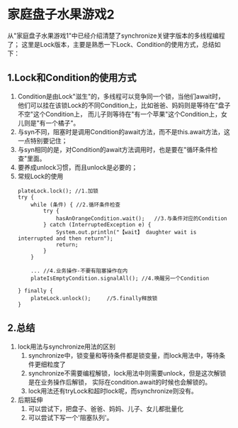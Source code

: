 # 家庭盘子水果游戏2
从"家庭盘子水果游戏1"中已经介绍清楚了synchronize关键字版本的多线程编程了；
这里是Lock版本，主要是熟悉一下Lock、Condition的使用方式，总结如下：
## 1.Lock和Condition的使用方式
1.  Condition是由Lock"滋生"的，多线程可以竞争同一个锁，当他们await时，
    他们可以挂在该锁Lock的不同Condition上，比如爸爸、妈妈则是等待在"盘子不空"这个Condition上，
    而儿子则等待在"有一个苹果"这个Condition上，女儿则是"有一个橘子"。
2.  与syn不同，阻塞时是调用Condition的await方法，而不是this.await方法，这一点特别要记住；
3.  与syn相同的是，对Condition的await方法调用时，也是要在"循环条件检查"里面。
4.  要养成unlock习惯，而且unlock是必要的；
5.  常规Lock的使用
    ```
    plateLock.lock(); //1.加锁
    try {
        while (条件) { //2.循环条件检查
            try {
                hasAnOrangeCondition.wait();   //3.与条件对应的Condition
            } catch (InterruptedException e) {
                System.out.println("【wait】 daughter wait is interrupted and then return");
                return;
            }
        }

        ... //4.业务操作-不要有阻塞操作在内
        plateIsEmptyCondition.signalAll(); //4.唤醒另一个Condition

    } finally {
        plateLock.unlock();     //5.finally释放锁
    }

    ```
## 2.总结
1.  lock用法与synchronize用法的区别
    1.  synchronize中，锁变量和等待条件都是锁变量，而lock用法中，等待条件更细粒度了
    2.  synchronize不需要编程解锁，lock用法中则需要unlock，但是这次解锁是在业务操作后解锁，
        实际在condition.await的时候也会解锁的。
    3.  lock用法还有tryLock和超时lock呢，而synchronize则没有。
2.  后期延伸
    1.  可以尝试下，把盘子、爸爸、妈妈、儿子、女儿都批量化
    2.  可以尝试下写一个'阻塞队列'。